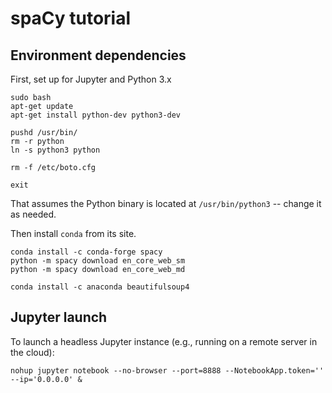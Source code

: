 # spaCy tutorial


## Environment dependencies

First, set up for Jupyter and Python 3.x
```
sudo bash
apt-get update
apt-get install python-dev python3-dev

pushd /usr/bin/
rm -r python
ln -s python3 python

rm -f /etc/boto.cfg

exit
```

That assumes the Python binary is located at `/usr/bin/python3` --
change it as needed.

Then install `conda` from its site.

```
conda install -c conda-forge spacy
python -m spacy download en_core_web_sm
python -m spacy download en_core_web_md

conda install -c anaconda beautifulsoup4
```


## Jupyter launch
To launch a headless Jupyter instance (e.g., running on a remote server in the cloud):
```
nohup jupyter notebook --no-browser --port=8888 --NotebookApp.token='' --ip='0.0.0.0' &
```
